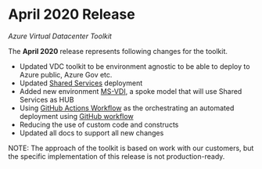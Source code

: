 # April 2020 Release

_Azure Virtual Datacenter Toolkit_

The **April 2020** release represents following changes for the toolkit. 

- Updated VDC toolkit to be environment agnostic to be able to deploy to Azure public, Azure Gov etc.
- Updated [Shared Services](./environments/../../../Environments/SharedServices/readme.md) deployment
- Added new environment [MS-VDI](./environments/../../../Environments/MS-VDI/readme.md), a spoke model that will use Shared Services as HUB
- Using [GitHub Actions Workflow](/.github/workflows/README.md) as the orchestrating an automated deployment using [GitHub workflow](./../../.github/workflows/dockerimage.yml)
- Reducing the use of custom code and constructs
- Updated all docs to support all new changes

NOTE: 
The approach of the toolkit is based on work with our customers, but the specific implementation of this release is not production-ready.